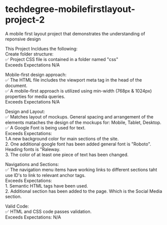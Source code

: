 # techdegree-mobilefirstlayout-project-2

A mobile first layout project that demonstrates the understanding of reponsive design

This Project Incldues the following: <br/>
Create folder structure: <br/>
✅ Project CSS file is contained in a folder named "css" <br/>
Exceeds Expectations N/A <br/>

Mobile-first design approach:<br/>
✅ The HTML file includes the viewport meta tag in the head of the document. <br/>
✅ A mobile-first approach is utilized using min-width (768px & 1024px) properties for media queries. </br>
Exceeds Expectations N/A <br/>

Design and Layout:<br/>
✅ Matches layout of mockups. General spacing and arrangement of the elements mataches the design of the mockups for: Mobile, Tablet, Desktop. <br/>
✅ A Google Font is being used for text.<br/>
Exceeds Expectations: <br/>1.A new background color for main sections of the site. <br/> 2. One additional google font has been added general font is "Roboto". Heading fonts is "Raleway. <br/> 3. The color of at least one piece of text has been changed. <br/>

Navigations and Sections:<br/>
✅ The navigation menu items have working links to different sections taht use ID's to link to relevant anchor tags. <br/>
Exceeds Expectations: <br/>1. Semantic HTML tags have been used. <br/> 2. Additional section has been added to the page. Which is the Social Media section. <br/>

Valid Code:<br/>
✅ HTML and CSS code passes validation.<br/>
Exceeds Expectations: N/A

